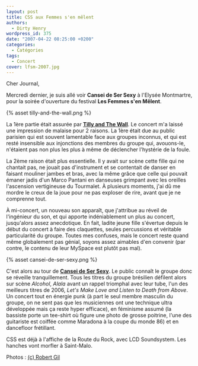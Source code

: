 ```yaml
---
layout: post
title: CSS aux Femmes s'en mêlent
authors:
  - Dirty Henry
wordpress_id: 375
date: "2007-04-22 08:25:00 +0200"
categories:
  - Catégories
tags:
  - Concert
cover: lfsm-2007.jpg
---
```


Cher Journal,

Mercredi dernier, je suis allé voir **Cansei de Ser Sexy** à l'Elysée
Montmartre, pour la soirée d'ouverture du festival **Les Femmes s'en Mêlent**.

{% asset tilly-and-the-wall.png %}

La 1ère partie était assurée par [**Tilly and The Wall**][1]. Le concert m'a
laissé une impression de malaise pour 2 raisons. La 1ère était due au public
parisien qui est souvent lamentable face aux groupes inconnus, et qui est resté
insensible aux injonctions des membres du groupe qui, avouons-le, n'étaient pas
non plus les plus à même de déclencher l'hystérie de la foule.

La 2ème raison était plus essentielle. Il y avait sur scène cette fille qui ne
chantait pas, ne jouait pas d'instrument et se contentait de danser en faisant
mouliner jambes et bras, avec la même grâce que celle qui pouvait émaner jadis
d'un Marco Pantani en danseuses grimpant avec les oreilles l'ascension
vertigineuse du Tourmalet. À plusieurs moments, j'ai dû me mordre le creux de la
joue pour ne pas exploser de rire, avant que je ne comprenne tout.

À mi-concert, un nouveau son apparaît, que j'attribue au réveil de l'ingénieur
du son, et qui apporte indéniablement un plus au concert, jusqu'alors assez
anecdotique. En fait, ladite jeune fille s'évertue depuis le début du concert à
faire des claquettes, seules percussions et véritable particularité du groupe.
Toutes mes confuses, mais le concert reste quand même globalement pas génial,
soyons assez aimables d'en convenir (par contre, le contenu de leur MySpace est
plutôt pas mal).

{% asset cansei-de-ser-sexy.png %}

C'est alors au tour de [**Cansei de Ser Sexy**][2]. Le public connaît le groupe
donc se réveille tranquillement. Tous les titres du groupe brésilien défilent
alors sur scène _Alcohol_, _Alala_ avant un rappel triomphal avec leur tube,
l'un des meilleurs titres de 2006, _Let's Make Love and Listen to Death from
Above_. Un concert tout en énergie punk (à part le seul membre masculin du
groupe, on ne sent pas que les musiciennes ont une technique ultra développée
mais ça reste hyper efficace), en féminisme assumé (la bassiste porte un
tee-shirt où figure une photo de grosse poitrine, l'une des guitariste est
coiffée comme Maradona à la coupe du monde 86) et en dancefloor frétillant.

CSS est déjà à l'affiche de la Route du Rock, avec LCD Soundsystem. Les hanches
vont morfler à Saint-Malo.

[1]: https://en.wikipedia.org/wiki/Tilly_and_the_Wall
[2]: https://fr.wikipedia.org/wiki/Cansei_de_Ser_Sexy

Photos : [(c) Robert Gil](https://www.photosconcerts.com)

